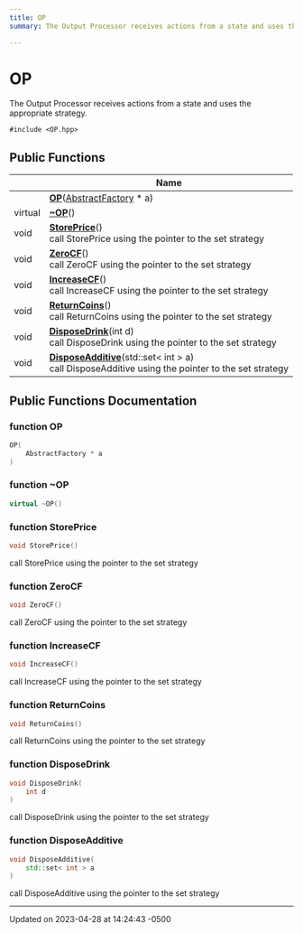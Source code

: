 ```yaml
---
title: OP
summary: The Output Processor receives actions from a state and uses the appropriate strategy. 

---
```


# OP

The Output Processor receives actions from a state and uses the appropriate strategy. 


`#include <OP.hpp>`

## Public Functions

|                | Name           |
| -------------- | -------------- |
| | **[OP](Classes/class_o_p.md#function-op)**([AbstractFactory](Classes/class_abstract_factory.md) * a) |
| virtual | **[~OP](Classes/class_o_p.md#function-~op)**() |
| void | **[StorePrice](Classes/class_o_p.md#function-storeprice)**()<br>call StorePrice using the pointer to the set strategy  |
| void | **[ZeroCF](Classes/class_o_p.md#function-zerocf)**()<br>call ZeroCF using the pointer to the set strategy  |
| void | **[IncreaseCF](Classes/class_o_p.md#function-increasecf)**()<br>call IncreaseCF using the pointer to the set strategy  |
| void | **[ReturnCoins](Classes/class_o_p.md#function-returncoins)**()<br>call ReturnCoins using the pointer to the set strategy  |
| void | **[DisposeDrink](Classes/class_o_p.md#function-disposedrink)**(int d)<br>call DisposeDrink using the pointer to the set strategy  |
| void | **[DisposeAdditive](Classes/class_o_p.md#function-disposeadditive)**(std::set< int > a)<br>call DisposeAdditive using the pointer to the set strategy  |

## Public Functions Documentation

### function OP

```cpp
OP(
    AbstractFactory * a
)
```


### function ~OP

```cpp
virtual ~OP()
```


### function StorePrice

```cpp
void StorePrice()
```

call StorePrice using the pointer to the set strategy 

### function ZeroCF

```cpp
void ZeroCF()
```

call ZeroCF using the pointer to the set strategy 

### function IncreaseCF

```cpp
void IncreaseCF()
```

call IncreaseCF using the pointer to the set strategy 

### function ReturnCoins

```cpp
void ReturnCoins()
```

call ReturnCoins using the pointer to the set strategy 

### function DisposeDrink

```cpp
void DisposeDrink(
    int d
)
```

call DisposeDrink using the pointer to the set strategy 

### function DisposeAdditive

```cpp
void DisposeAdditive(
    std::set< int > a
)
```

call DisposeAdditive using the pointer to the set strategy 

-------------------------------

Updated on 2023-04-28 at 14:24:43 -0500